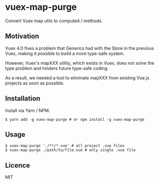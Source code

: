 # vuex-map-purge

Convert Vuex map utils to computed / methods.

## Motivation

Vuex 4.0 fixes a problem that Generics had with the Store in the previous Vuex, making it possible to build a more type-safe system.

However, Vuex's mapXXX utility, which exists in Vuex, does not solve the type problem and hinders future type-safe coding.

As a result, we needed a tool to eliminate mapXXX from existing Vue.js projects as soon as possible.

## Installation

Install via Yarn / NPM.

```shell
$ yarn add -g vuex-map-purge # or npm install -g vuex-map-purge
```

## Usage

```shell
$ vuex-map-purge './**/*.vue' # all project .vue files
$ vuex-map-purge ./path/to/file.vue # only single .vue file
```

## Licence

MIT
